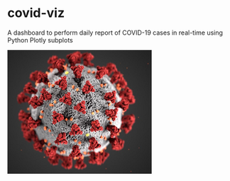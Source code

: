 # covid-viz
A dashboard to perform daily report of COVID-19 cases in real-time using Python Plotly subplots

![alt text](https://github.com/yatrik11/covid-viz/blob/master/covid19.png)
